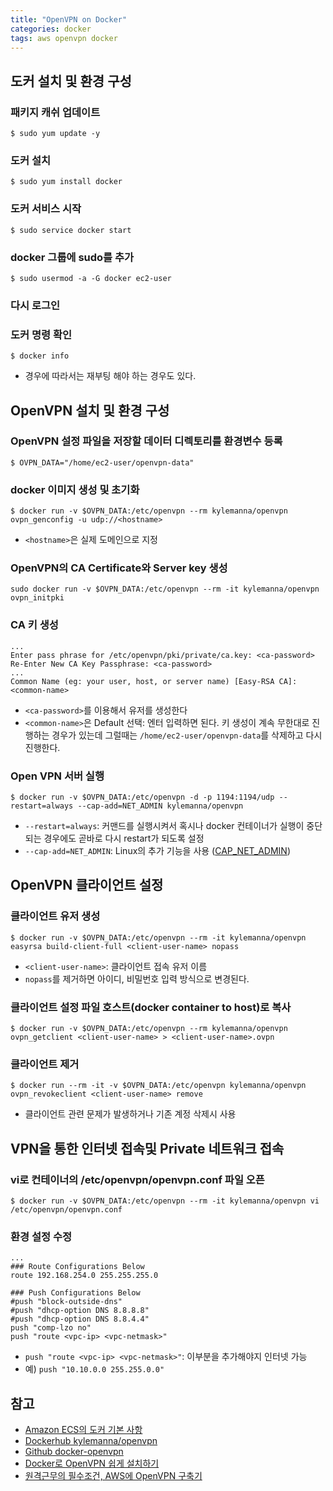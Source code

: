 ```yaml
---
title: "OpenVPN on Docker"
categories: docker
tags: aws openvpn docker
---
```


## 도커 설치 및 환경 구성
### 패키지 캐쉬 업데이트
```
$ sudo yum update -y
```

### 도커 설치
```
$ sudo yum install docker
```

### 도커 서비스 시작
```
$ sudo service docker start
```

### docker 그룹에 sudo를 추가
```
$ sudo usermod -a -G docker ec2-user
```

### 다시 로그인

### 도커 명령 확인
```
$ docker info
```
- 경우에 따라서는 재부팅 해야 하는 경우도 있다.

## OpenVPN 설치 및 환경 구성
### OpenVPN 설정 파일을 저장할 데이터 디렉토리를 환경변수 등록
```
$ OVPN_DATA="/home/ec2-user/openvpn-data"
```

### docker 이미지 생성 및 초기화
```
$ docker run -v $OVPN_DATA:/etc/openvpn --rm kylemanna/openvpn ovpn_genconfig -u udp://<hostname>
```
- `<hostname>`은 실제 도메인으로 지정

### OpenVPN의 CA Certificate와 Server key 생성
```
sudo docker run -v $OVPN_DATA:/etc/openvpn --rm -it kylemanna/openvpn ovpn_initpki
```

### CA 키 생성
```
...
Enter pass phrase for /etc/openvpn/pki/private/ca.key: <ca-password>
Re-Enter New CA Key Passphrase: <ca-password>
...
Common Name (eg: your user, host, or server name) [Easy-RSA CA]: <common-name>
```
- `<ca-password>`를 이용해서 유저를 생성한다
- `<common-name>`은 Default 선택: 엔터 입력하면 된다.
키 생성이 계속 무한대로 진행하는 경우가 있는데 그럴때는 `/home/ec2-user/openvpn-data`를 삭제하고 다시 진행한다.

### Open VPN 서버 실행
```
$ docker run -v $OVPN_DATA:/etc/openvpn -d -p 1194:1194/udp --restart=always --cap-add=NET_ADMIN kylemanna/openvpn
```
- `--restart=always`:  커맨드를 실행시켜서 혹시나 docker 컨테이너가 실행이 중단되는 경우에도 곧바로 다시 restart가 되도록 설정
- `--cap-add=NET_ADMIN`: Linux의 추가 기능을 사용 ([CAP_NET_ADMIN](https://linux.die.net/man/7/capabilities))

## OpenVPN 클라이언트 설정
### 클라이언트 유저 생성
```
$ docker run -v $OVPN_DATA:/etc/openvpn --rm -it kylemanna/openvpn easyrsa build-client-full <client-user-name> nopass
```
- `<client-user-name>`: 클라이언트 접속 유저 이름
- `nopass`를 제거하면 아이디, 비밀번호 입력 방식으로 변경된다.

### 클라이언트 설정 파일 호스트(docker container to host)로 복사
```
$ docker run -v $OVPN_DATA:/etc/openvpn --rm kylemanna/openvpn ovpn_getclient <client-user-name> > <client-user-name>.ovpn
```

### 클라이언트 제거
```
$ docker run --rm -it -v $OVPN_DATA:/etc/openvpn kylemanna/openvpn ovpn_revokeclient <client-user-name> remove
```
- 클라이언트 관련 문제가 발생하거나 기존 계정 삭제시 사용

## VPN을 통한 인터넷 접속및 Private 네트워크 접속
### vi로 컨테이너의 /etc/openvpn/openvpn.conf 파일 오픈
```
$ docker run -v $OVPN_DATA:/etc/openvpn --rm -it kylemanna/openvpn vi /etc/openvpn/openvpn.conf
```

### 환경 설정 수정
```
...
### Route Configurations Below
route 192.168.254.0 255.255.255.0

### Push Configurations Below
#push "block-outside-dns"
#push "dhcp-option DNS 8.8.8.8"
#push "dhcp-option DNS 8.8.4.4"
push "comp-lzo no"
push "route <vpc-ip> <vpc-netmask>"
```
- `push "route <vpc-ip> <vpc-netmask>"`: 이부분을 추가해야지 인터넷 가능
- 예) `push "10.10.0.0 255.255.0.0"`

## 참고
- [Amazon ECS의 도커 기본 사항](https://docs.aws.amazon.com/ko_kr/AmazonECS/latest/developerguide/docker-basics.html)
- [Dockerhub kylemanna/openvpn](https://hub.docker.com/r/kylemanna/openvpn/)
- [Github docker-openvpn](https://github.com/kylemanna/docker-openvpn)
- [Docker로 OpenVPN 쉽게 설치하기](https://rampart81.github.io/post/openvpn_aws/)
- [원격근무의 필수조건, AWS에 OpenVPN 구축기](https://elegantcoder.com/aws-openvpn-begins/)
